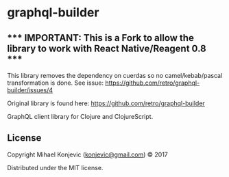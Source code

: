 # graphql-builder

## *** IMPORTANT: This is a Fork to allow the library to work with React Native/Reagent 0.8 ***

This library removes the dependency on cuerdas so no camel/kebab/pascal transformation is done. 
See issue: https://github.com/retro/graphql-builder/issues/4

Original library is found here: https://github.com/retro/graphql-builder

GraphQL client library for Clojure and ClojureScript.

## License

Copyright Mihael Konjevic (konjevic@gmail.com) © 2017

Distributed under the MIT license.
